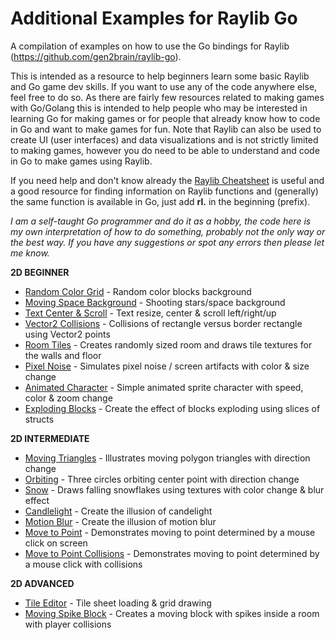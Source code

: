 # Additional Examples for Raylib Go
A compilation of examples on how to use the Go bindings for Raylib (https://github.com/gen2brain/raylib-go).

This is intended as a resource to help beginners learn some basic Raylib and Go game dev skills. If you want to use any of the code anywhere else, feel free to do so. As there are fairly few resources related to making games with Go/Golang this is intended to help people who may be interested in learning Go for making games or for people that already know how to code in Go and want to make games for fun. Note that Raylib can also be used to create UI (user interfaces) and data visualizations and is not strictly limited to making games, however you do need to be able to understand and code in Go to make games using Raylib.

If you need help and don't know already the [Raylib Cheatsheet](https://www.raylib.com/cheatsheet/cheatsheet.html) is useful and a good resource for finding information on Raylib functions and (generally) the same function is available in Go, just add **rl.** in the beginning (prefix).

*I am a self-taught Go programmer and do it as a hobby, the code here is my own interpretation of how to do something, probably not the only way or the best way. If you have any suggestions or spot any errors then please let me know.* 

**2D BEGINNER**
- [Random Color Grid](https://github.com/unklnik/raylib-go-more-examples/tree/main/2D_Beginner/random_color_grid) - Random color blocks background
- [Moving Space Background](https://github.com/unklnik/raylib-go-more-examples/tree/main/2D_Beginner/stars_background) - Shooting stars/space background
- [Text Center & Scroll](https://github.com/unklnik/raylib-go-more-examples/tree/main/2D_Beginner/text_cntr_scroll) - Text resize, center & scroll left/right/up
- [Vector2 Collisions](https://github.com/unklnik/raylib-go-more-examples/tree/main/2D_Beginner/vector2_collisions) - Collisions of rectangle versus border rectangle using Vector2 points
- [Room Tiles](https://github.com/unklnik/raylib-go-more-examples/tree/main/2D_Beginner/room_tiles) - Creates randomly sized room and draws tile textures for the walls and floor
- [Pixel Noise](https://github.com/unklnik/raylib-go-more-examples/tree/main/2D_Beginner/pixel_noise) - Simulates pixel noise / screen artifacts with color & size change
- [Animated Character](https://github.com/unklnik/raylib-go-more-examples/tree/main/2D_Beginner/animated_character) - Simple animated sprite character with speed, color & zoom change
- [Exploding Blocks](https://github.com/unklnik/raylib-go-more-examples/tree/main/2D_Beginner/exploding_blocks) - Create the effect of blocks exploding using slices of structs
  
**2D INTERMEDIATE**
- [Moving Triangles](https://github.com/unklnik/raylib-go-more-examples/tree/main/2D_Intermediate/moving_triangles) - Illustrates moving polygon triangles with direction change
- [Orbiting](https://github.com/unklnik/raylib-go-more-examples/tree/main/2D_Intermediate/orbiting) - Three circles orbiting center point with direction change
- [Snow](https://github.com/unklnik/raylib-go-more-examples/tree/main/2D_Intermediate/snow) - Draws falling snowflakes using textures with color change & blur effect
- [Candlelight](https://github.com/unklnik/raylib-go-more-examples/tree/main/2D_Intermediate/candlelight) - Create the illusion of candelight
- [Motion Blur](https://github.com/unklnik/raylib-go-more-examples/tree/main/2D_Intermediate/motion_blur_scanlines) - Create the illusion of motion blur
- [Move to Point](https://github.com/unklnik/raylib-go-more-examples/tree/main/2D_Intermediate/move_to_point) - Demonstrates moving to point determined by a mouse click on screen
- [Move to Point Collisions](https://github.com/unklnik/raylib-go-more-examples/tree/main/2D_Intermediate/move_to_point_collisions) - Demonstrates moving to point determined by a mouse click with collisions

**2D ADVANCED**
- [Tile Editor](https://github.com/unklnik/raylib-go-more-examples/tree/main/2D_Advanced/tile_editor) - Tile sheet loading & grid drawing
- [Moving Spike Block](https://github.com/unklnik/raylib-go-more-examples/tree/main/2D_Advanced/moving_spike_block) - Creates a moving block with spikes inside a room with player collisions
  
<br><br>  
<br><br>

